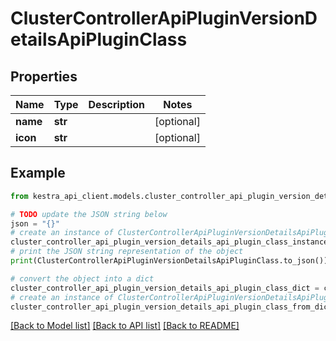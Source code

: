 # ClusterControllerApiPluginVersionDetailsApiPluginClass


## Properties

Name | Type | Description | Notes
------------ | ------------- | ------------- | -------------
**name** | **str** |  | [optional] 
**icon** | **str** |  | [optional] 

## Example

```python
from kestra_api_client.models.cluster_controller_api_plugin_version_details_api_plugin_class import ClusterControllerApiPluginVersionDetailsApiPluginClass

# TODO update the JSON string below
json = "{}"
# create an instance of ClusterControllerApiPluginVersionDetailsApiPluginClass from a JSON string
cluster_controller_api_plugin_version_details_api_plugin_class_instance = ClusterControllerApiPluginVersionDetailsApiPluginClass.from_json(json)
# print the JSON string representation of the object
print(ClusterControllerApiPluginVersionDetailsApiPluginClass.to_json())

# convert the object into a dict
cluster_controller_api_plugin_version_details_api_plugin_class_dict = cluster_controller_api_plugin_version_details_api_plugin_class_instance.to_dict()
# create an instance of ClusterControllerApiPluginVersionDetailsApiPluginClass from a dict
cluster_controller_api_plugin_version_details_api_plugin_class_from_dict = ClusterControllerApiPluginVersionDetailsApiPluginClass.from_dict(cluster_controller_api_plugin_version_details_api_plugin_class_dict)
```
[[Back to Model list]](../README.md#documentation-for-models) [[Back to API list]](../README.md#documentation-for-api-endpoints) [[Back to README]](../README.md)


